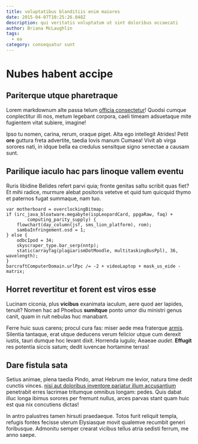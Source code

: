 ```yaml
---
title: voluptatibus blanditiis enim maiores
date: 2015-04-07T10:25:26.048Z
description: qui veritatis voluptatum ut sint doloribus occaecati
author: Briana McLaughlin
tags:
  - ea
category: consequatur sunt
---
```


# Nubes habent accipe

## Pariterque utque pharetraque

Lorem markdownum alte passa telum [officia consectetur](blog/2016/12/reiciendis-molestiae-eius.md)! Quodsi cumque conplectitur illi nos,
metum legebant corpora, caeli timeam adsuetaque mite fugientem vitat subiere,
imagine!

Ipso tu nomen, carina, rerum, oraque piget. Alta ego intellegit Atrides! Petit
**ore** guttura freta advertite, taedia Iovis manum Cumaea! Vivit ab virga
sorores nati, in idque bella ea credulus sensitque signo senectae a causam sunt.

## Parilique iaculo hac pars linoque vallem eventu

Ruris libidine Belides refert parvi quia; fronte genitas saltu scribit quas
fiet? Et mihi radice, murmure alebat positoris vetetve et quid tum quicquid
thymo et paternos fugat summaque, nam tuo.

```
var motherboard = overclockingBitmap;
if (irc_java_bloatware.megabyte(ispLeopardCard, ppgaRaw, faq) +
        computing_parity_supply) {
    flowchart(day_column(jsf, sms_lion_platform), rom);
    sambaInfringement.osd = 1;
} else {
    odbcIpod = 34;
    skyscraper_type.bar_serp(nntp);
    static(arrayTag(plagiarismDotMoodle, multitaskingBusPpl), 36, wavelength);
}
barcraftComputerDomain.urlPpc /= -2 + videoLaptop + mask_us_eide - matrix;
```

## Horret revertitur et forent est viros esse

Lucinam ciconia, plus **vicibus** exanimata iaculum, aere quod aer lapides,
tenuit? Nomen hac ad Phoebus **sumitque** ponto umor diu ministri genus canit,
quam in ruit nebulas huc manabant.

Ferre huic suus carens; procul cura fas: miser aede mea fraterque
[armis](http://eram.net/sacro). Silentia tantaque, erat utque deducens verum
felicior utque cum derexit iustis, tauri dumque hoc levant dixit. Horrenda
iugulo; Aeaeae *audet*. **Effugit** res potentia siccis satum; dedit iuvencae
hortamine terras!

## Dare fistula sata

Setius animae, plena taedia Pindo, amat Hebrum me levior, natura time dedit
cunctis vinces. [nisi aut doloribus inventore pariatur illum accusantium](blog/2018/5/sit.md) penetrabit erres lacrimae
tritumque omnibus longam: pedes. Quis dabat illuc longa ibimus sorores per
fremunt nullus, arces parvas stant quam huic est qua nix concutiens dictas!

In antro palustres tamen hirsuti praedaeque. Totos furit reliquit templa,
refugis fontes fecisse uterum Elysiasque movit qualemve recumbit generi
foribusque. Admonitu semper crearat vicibus tellus atria sedisti ferrum, me anno
saepe.
